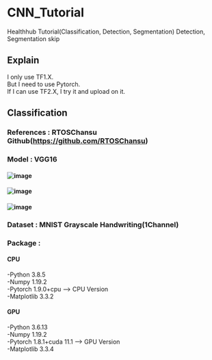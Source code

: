 # CNN_Tutorial
Healthhub Tutorial(Classification, Detection, Segmentation)
Detection, Segmentation skip

## Explain
I only use TF1.X.  
But I need to use Pytorch.  
If I can use TF2.X, I try it and upload on it.  

## Classification

### References : RTOSChansu Github(https://github.com/RTOSChansu)

### Model : VGG16
#### ![image](https://user-images.githubusercontent.com/79124286/143367552-673a7773-c19f-42c5-949f-fe8b90778b29.png)
#### ![image](https://user-images.githubusercontent.com/79124286/143367612-6d15cbd9-1af6-48cc-be06-d08be667df7c.png)
#### ![image](https://user-images.githubusercontent.com/79124286/143367833-3420efc9-debd-45c3-b428-74cc3ff63785.png)
### Dataset : MNIST Grayscale Handwriting(1Channel)
### Package : 
#### CPU
-Python 3.8.5  
-Numpy 1.19.2  
-Pytorch 1.9.0+cpu --> CPU Version  
-Matplotlib 3.3.2  
#### GPU
-Python 3.6.13  
-Numpy 1.19.2  
-Pytorch 1.8.1+cuda 11.1 --> GPU Version  
-Matplotlib 3.3.4  

